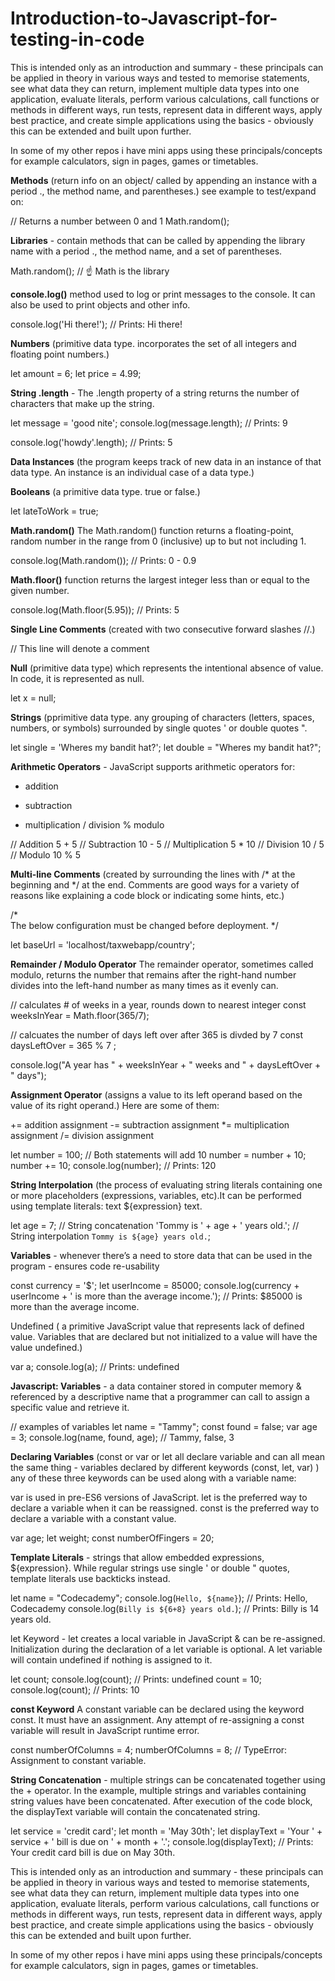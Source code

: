 # Introduction-to-Javascript-for-testing-in-code


This is intended only as an introduction and summary - these principals can be applied in theory in various ways and tested to memorise statements, see what data they can return, implement multiple data types into one application, evaluate literals, perform various calculations, call functions or methods in different ways, run tests, represent data in different ways, apply best practice, and create simple applications using the basics - obviously this can be extended and built upon further.

In some of my other repos i have mini apps using these principals/concepts for example calculators, sign in pages, games or timetables.






<strong>Methods</strong>
	(return info on an object/ called by appending an instance with a period ., the method name, and parentheses.) see example to test/expand on:

// Returns a number between 0 and 1
Math.random();



<strong>Libraries</strong> - contain methods that can be called by appending the library name with a period ., the method name, and a set of parentheses.

Math.random();
// ☝️ Math is the library




<strong>console.log()</strong> method used to log or print messages to the console. It can also be used to print objects and other info.

console.log('Hi there!');
// Prints: Hi there!





<strong>Numbers</strong> (primitive data type. incorporates the set of all integers and floating point numbers.)

let amount = 6;
let price = 4.99;



<strong>String .length</strong> - The .length property of a string returns the number of characters that make up the string.

let message = 'good nite';
console.log(message.length);
// Prints: 9
 
console.log('howdy'.length);
// Prints: 5






<strong>Data Instances</strong> (the program keeps track of new data in an instance of that data type. An instance is an individual case of a data type.)





<strong>Booleans</strong> (a primitive data type. true or false.)

let lateToWork = true;





<strong>Math.random()</strong>
The Math.random() function returns a floating-point, random number in the range from 0 (inclusive) up to but not including 1.

console.log(Math.random());
// Prints: 0 - 0.9








<strong>Math.floor()</strong> function returns the largest integer less than or equal to the given number.

console.log(Math.floor(5.95)); 
// Prints: 5











<strong>Single Line Comments</strong> (created with two consecutive forward slashes //.)

// This line will denote a comment










<strong>Null</strong> (primitive data type) which represents the intentional absence of value. In code, it is represented as null.

let x = null;











<strong>Strings</strong> (pprimitive data type. any grouping of characters (letters, spaces, numbers, or symbols) surrounded by single quotes ' or double quotes ".

let single = 'Wheres my bandit hat?';
let double = "Wheres my bandit hat?";










<strong>Arithmetic Operators</strong> - JavaScript supports arithmetic operators for:

+ addition
- subtraction
* multiplication
/ division
% modulo



// Addition
5 + 5
// Subtraction
10 - 5
// Multiplication
5 * 10
// Division
10 / 5
// Modulo
10 % 5








<strong>Multi-line Comments</strong> (created by surrounding the lines with /* at the beginning and */ at the end. Comments are good ways for a variety of reasons like explaining a code block or indicating some hints, etc.)

/*  
The below configuration must be 
changed before deployment. 
*/
 
let baseUrl = 'localhost/taxwebapp/country';









<strong>Remainder / Modulo Operator</strong>
The remainder operator, sometimes called modulo, returns the number that remains after the right-hand number divides into the left-hand number as many times as it evenly can.

// calculates # of weeks in a year, rounds down to nearest integer
const weeksInYear = Math.floor(365/7);
 
// calcuates the number of days left over after 365 is divded by 7
const daysLeftOver = 365 % 7 ;
 
console.log("A year has " + weeksInYear + " weeks and " + daysLeftOver + " days");











<strong>Assignment Operator</strong> (assigns a value to its left operand based on the value of its right operand.) Here are some of them:

+= addition assignment
-= subtraction assignment
*= multiplication assignment
/= division assignment


let number = 100;
// Both statements will add 10
number = number + 10;
number += 10;
console.log(number); 
// Prints: 120







<strong>String Interpolation</strong> (the process of evaluating string literals containing one or more placeholders (expressions, variables, etc).It can be performed using template literals: text ${expression} text.

let age = 7;
// String concatenation
'Tommy is ' + age + ' years old.';
// String interpolation
`Tommy is ${age} years old.`;







<strong>Variables</strong> -  whenever there’s a need to store data that can be used in the program - ensures code re-usability 

const currency = '$';
let userIncome = 85000; 
console.log(currency + userIncome + ' is more than the average income.');
// Prints: $85000 is more than the average income.

Undefined ( a primitive JavaScript value that represents lack of defined value. Variables that are declared but not initialized to a value will have the value undefined.)

var a;
console.log(a); 
// Prints: undefined









<strong>Javascript: Variables</strong> - a data container stored in computer memory & referenced by a descriptive name that a programmer can call to assign a specific value and retrieve it.

// examples of variables
let name = "Tammy";
const found = false;
var age = 3;
console.log(name, found, age);
// Tammy, false, 3









<strong>Declaring Variables</strong> (const or var or let all declare variable and can all mean the same thing - variables declared by different keywords (const, let, var) ) 
any of these three keywords can be used along with a variable name:

var is used in pre-ES6 versions of JavaScript.
let is the preferred way to declare a variable when it can be reassigned.
const is the preferred way to declare a variable with a constant value.


var age;
let weight;
const numberOfFingers = 20;










<strong>Template Literals</strong> - strings that allow embedded expressions, ${expression}. While regular strings use single ' or double " quotes, template literals use backticks instead.

let name = "Codecademy";
console.log(`Hello, ${name}`); 
// Prints: Hello, Codecademy
console.log(`Billy is ${6+8} years old.`); 
// Prints: Billy is 14 years old.








let Keyword - let creates a local variable in JavaScript & can be re-assigned. Initialization during the declaration of a let variable is optional. A let variable will contain undefined if nothing is assigned to it.

let count; 
console.log(count); // Prints: undefined
count = 10;
console.log(count); // Prints: 10









<strong>const Keyword</strong>
A constant variable can be declared using the keyword const. It must have an assignment. Any attempt of re-assigning a const variable will result in JavaScript runtime error.

const numberOfColumns = 4;
numberOfColumns = 8;
// TypeError: Assignment to constant variable.







<strong>String Concatenation</strong> - multiple strings can be concatenated together using the + operator. In the example, multiple strings and variables containing string values have been concatenated. After execution of the code block, the displayText variable will contain the concatenated string.

let service = 'credit card';
let month = 'May 30th'; 
let displayText = 'Your ' + service  + ' bill is due on ' +  month + '.';
console.log(displayText);
// Prints: Your credit card bill is due on May 30th.


This is intended only as an introduction and summary - these principals can be applied in theory in various ways and tested to memorise statements, see what data they can return, implement multiple data types into one application, evaluate literals, perform various calculations, call functions or methods in different ways, run tests, represent data in different ways, apply best practice, and create simple applications using the basics - obviously this can be extended and built upon further.

In some of my other repos i have mini apps using these principals/concepts for example calculators, sign in pages, games or timetables.
